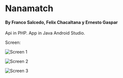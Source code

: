 # Nanamatch 
#### By Franco Salcedo, Felix Chacaltana y Ernesto Gaspar

Api in PHP.
App in Java Android Studio.

Screen:

![Screen 1](https://i.imgur.com/Pli03RJ.png)

![Screen 2](https://i.imgur.com/5lxamjS.png)

![Screen 3](https://i.imgur.com/6br06nh.png)

